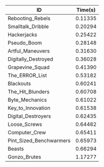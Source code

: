 |ID|Time(s)|
|-|-|
|Rebooting_Rebels|0.11335|
|Smalltalk_Dribble|0.20294|
|Hackerjacks|0.25422|
|Pseudo_Boom|0.28148|
|Artful_Maneuvers|0.31630|
|Digitally_Destroyed|0.36028|
|Grapevine_Squad|0.41390|
|The_ERROR_List|0.53182|
|Blackouts|0.60241|
|The_Hit_Blunders|0.60708|
|Byte_Mechanics|0.61022|
|Key_to_Innovation|0.61538|
|Digital_Destroyers|0.62435|
|Loose_Screws|0.64482|
|Computer_Crew|0.65411|
|Pint_Sized_Benchwarmers|0.65973|
|Beasts|0.66294|
|Gonzo_Brutes|1.17277|

